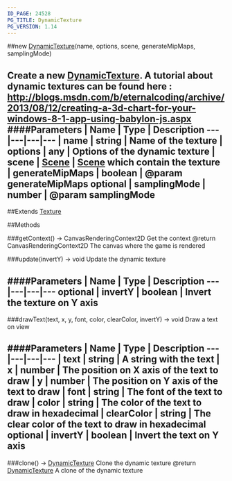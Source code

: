 ```yaml
---
ID_PAGE: 24528
PG_TITLE: DynamicTexture
PG_VERSION: 1.14
---
```

##new [DynamicTexture](/classes/DynamicTexture)(name, options, scene, generateMipMaps, samplingMode)

Create a new [DynamicTexture](/classes/DynamicTexture).
A tutorial about dynamic textures can be found here : http://blogs.msdn.com/b/eternalcoding/archive/2013/08/12/creating-a-3d-chart-for-your-windows-8-1-app-using-babylon-js.aspx
####Parameters
 | Name | Type | Description
---|---|---|---
 | name | string | Name of the texture
 | options | any | Options of the dynamic texture
 | scene | [Scene](/classes/Scene) | [Scene](/classes/Scene) which contain the texture
 | generateMipMaps | boolean | @param generateMipMaps
optional | samplingMode | number | @param samplingMode
---

##Extends [Texture](/classes/Texture)


##Methods

###getContext() &rarr; CanvasRenderingContext2D
Get the context
@return CanvasRenderingContext2D The canvas where the game is rendered


###update(invertY) &rarr; void
Update the dynamic texture

####Parameters
 | Name | Type | Description
---|---|---|---
optional | invertY | boolean | Invert the texture on Y axis
---

###drawText(text, x, y, font, color, clearColor, invertY) &rarr; void
Draw a text on view

####Parameters
 | Name | Type | Description
---|---|---|---
 | text | string | A string with the text
 | x | number | The position on X axis of the text to draw
 | y | number | The position on Y axis of the text to draw
 | font | string | The font of the text to draw
 | color | string | The color of the text to draw in hexadecimal
 | clearColor | string | The clear color of the text to draw in hexadecimal
optional | invertY | boolean | Invert the text on Y axis
---

###clone() &rarr; [DynamicTexture](/classes/DynamicTexture)
Clone the dynamic texture
@return [DynamicTexture](/classes/DynamicTexture) A clone of the dynamic texture

